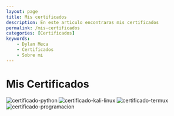 ```yaml
---
layout: page 
title: Mis certificados
description: En este articulo encontraras mis certificados
permalink: /mis-certificados
categories: [Certificados]
keywords:
    - Dylan Meca
    - Certificados
    - Sobre mi
---
```


# Mis Certificados 

![certificado-python](https://dylanmeca.github.io/assets/img/certificado-python.png)
![certificado-kali-linux](https://dylanmeca.github.io/assets/img/certificado-kali-linux.png)
![certificado-termux](https://dylanmeca.github.io/assets/img/certificado-termux.png)
![certificado-programacion](https://dylanmeca.github.io/assets/img/certificado-programacion.png)


